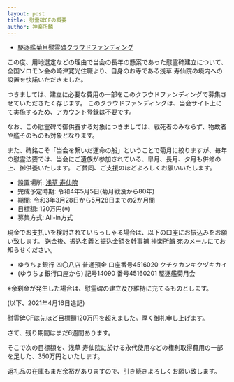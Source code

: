 ```yaml
---
layout: post
title: 慰霊碑CFの概要
author: 神楽所麟
---
```


- [駆逐艦菊月慰霊碑クラウドファンディング](https://cenotaph-cf.kikuzukikai.org)

この度、用地選定などの理由で当会の長年の懸案であった慰霊碑建立について、全国ソロモン会の崎津寛光住職より、自身のお寺である浅草 寿仙院の境内への設置を快諾いただきました。

つきましては、建立に必要な費用の一部をこのクラウドファンディングで募集させていただきたく存じます。
このクラウドファンディングは、当会サイト上にて実施するため、アカウント登録は不要です。

なお、この慰霊碑で御供養する対象につきましては、戦死者のみならず、物故者や艦そのものも対象となります。

また、碑銘こそ「当会を繋いだ運命の船」ということで菊月に絞りますが、毎年の慰霊法要では、当会にご遺族が参加されている、皐月、長月、夕月も併修の上、御供養いたします。
ご賛同、ご支援のほどよろしくお願いいたします。

- 設置場所: [浅草 寿仙院](http://www.jusenin.or.jp)
- 完成予定時期: 令和4年5月5日(菊月戦没から80年)
- 期間: 令和3年3月28日から5月28日までの2か月間
- 目標額: 120万円(※)
- 募集方式: All-in方式

現金でお支払いを検討されていらっしゃる場合は、以下の口座にお振込みをお願い致します。
送金後、振込名義と振込金額を[幹事補 神楽所麟 宛のメール](/authors/rin-kagurasho.html)にてお知らせください。

- ゆうちょ銀行 四〇八店 普通預金 口座番号4516020 クチクカンキクヅキカイ
- (ゆうちょ銀行口座から) 記号14090 番号45160201 駆逐艦菊月会

※余剰金が発生した場合は、慰霊碑の建立及び維持に充てるものとします。

(以下、2021年4月16日追記)

慰霊碑CFは先ほど目標額120万円を超えました。厚く御礼申し上げます。

さて、残り期間はまだ6週間あります。

そこで次の目標額を、浅草 寿仙院に於ける永代使用などの権利取得費用の一部を足した、350万円といたします。

返礼品の在庫もまだ余裕がありますので、引き続きよろしくお願い致します。
